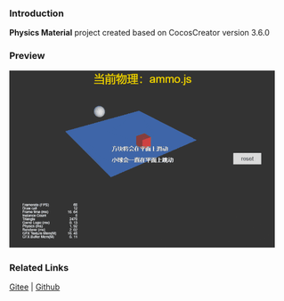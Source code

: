 ### Introduction
**Physics Material** project created based on CocosCreator version 3.6.0

### Preview
![image](../../../gif/202203/2022030422.gif)

### Related Links
[Gitee](https://gitee.com/mirrors_cocos-creator/example-3d/blob/master/physics-3d/assets/cases/scenes) | [Github](https://github.com/cocos-creator/example-3d/blob/master/physics-3d/assets/cases/scenes)